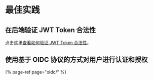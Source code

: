# 最佳实践

## 在后端验证 JWT Token 合法性

点击这里[查看如何验证 JWT Token 合法性](https://learn.authing.cn/authing/advanced/authentication/jwt-token#yan-zheng-token-he-fa-xing)。

## 使用基于 OIDC 协议的方式对用户进行认证和授权

{% page-ref page="oidc/" %}



